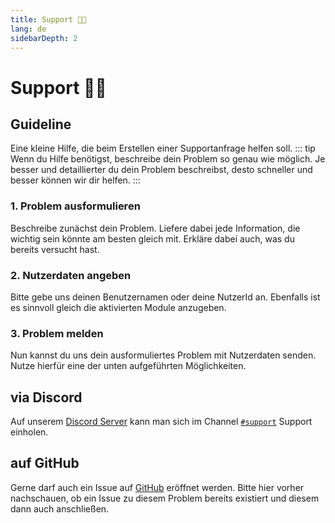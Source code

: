 ```yaml
---
title: Support 👨‍💻
lang: de
sidebarDepth: 2
---
```


# Support 👨‍💻

## Guideline
Eine kleine Hilfe, die beim Erstellen einer Supportanfrage helfen soll.
::: tip
Wenn du Hilfe benötigst, beschreibe dein Problem so genau wie möglich. Je besser und detaillierter du dein Problem beschreibst, desto schneller und besser können wir dir helfen.
:::

### 1. Problem ausformulieren
Beschreibe zunächst dein Problem. Liefere dabei jede Information, die wichtig sein könnte am besten gleich mit. Erkläre dabei auch, was du bereits versucht hast.

### 2. Nutzerdaten angeben
Bitte gebe uns deinen Benutzernamen oder deine NutzerId an. Ebenfalls ist es sinnvoll gleich die aktivierten Module anzugeben.

### 3. Problem melden
Nun kannst du uns dein ausformuliertes Problem mit Nutzerdaten senden. Nutze hierfür eine der unten aufgeführten Möglichkeiten.

## via Discord
Auf unserem [Discord Server](https://discord.gg/RcTNjpB) kann man sich im Channel [`#support`](https://discordapp.com/channels/254167535446917120/607913643140579348) Support einholen.

## auf GitHub
Gerne darf auch ein Issue auf [GitHub](https://github.com/LSS-Manager/lss-manager-v3/issues) eröffnet werden. Bitte hier vorher nachschauen, ob ein Issue zu diesem Problem bereits existiert und diesem dann auch anschließen.
